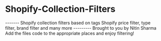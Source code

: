 # Shopify-Collection-Filters 
------- Shopify collection filters based on tags Shopify price filter, type filter, brand filter and many more ---------
Brought to you by Nitin Sharma  
Add the files code to the appropriate places and enjoy filtering!
